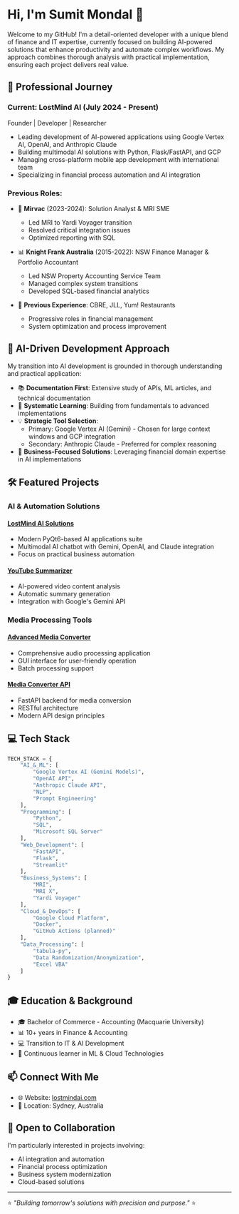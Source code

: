 # Hi, I'm Sumit Mondal 👋

Welcome to my GitHub! I'm a detail-oriented developer with a unique blend of finance and IT expertise, currently focused on building AI-powered solutions that enhance productivity and automate complex workflows. My approach combines thorough analysis with practical implementation, ensuring each project delivers real value.

## 🚀 Professional Journey

### Current: LostMind AI (July 2024 - Present)
Founder | Developer | Researcher
- Leading development of AI-powered applications using Google Vertex AI, OpenAI, and Anthropic Claude
- Building multimodal AI solutions with Python, Flask/FastAPI, and GCP
- Managing cross-platform mobile app development with international team
- Specializing in financial process automation and AI integration

### Previous Roles:
- 🏢 **Mirvac** (2023-2024): Solution Analyst & MRI SME
  - Led MRI to Yardi Voyager transition
  - Resolved critical integration issues
  - Optimized reporting with SQL
  
- 📊 **Knight Frank Australia** (2015-2022): NSW Finance Manager & Portfolio Accountant
  - Led NSW Property Accounting Service Team
  - Managed complex system transitions
  - Developed SQL-based financial analytics

- 💼 **Previous Experience**: CBRE, JLL, Yum! Restaurants
  - Progressive roles in financial management
  - System optimization and process improvement

## 🤖 AI-Driven Development Approach

My transition into AI development is grounded in thorough understanding and practical application:

- 📚 **Documentation First**: Extensive study of APIs, ML articles, and technical documentation
- 🔄 **Systematic Learning**: Building from fundamentals to advanced implementations
- 💡 **Strategic Tool Selection**:
  - Primary: Google Vertex AI (Gemini) - Chosen for large context windows and GCP integration
  - Secondary: Anthropic Claude - Preferred for complex reasoning
- 🎯 **Business-Focused Solutions**: Leveraging financial domain expertise in AI implementations

## 🛠️ Featured Projects

### AI & Automation Solutions

#### [LostMind AI Solutions](https://github.com/lostmind008/lostMind-ai-solutions-pyqt6)
- Modern PyQt6-based AI applications suite
- Multimodal AI chatbot with Gemini, OpenAI, and Claude integration
- Focus on practical business automation

#### [YouTube Summarizer](https://github.com/lostmind008/youtube-summariser)
- AI-powered video content analysis
- Automatic summary generation
- Integration with Google's Gemini API

### Media Processing Tools

#### [Advanced Media Converter](https://github.com/lostmind008/advanced-media-converter)
- Comprehensive audio processing application
- GUI interface for user-friendly operation
- Batch processing support

#### [Media Converter API](https://github.com/lostmind008/media-converter-api)
- FastAPI backend for media conversion
- RESTful architecture
- Modern API design principles

## 💻 Tech Stack

```python
TECH_STACK = {
    "AI_&_ML": [
        "Google Vertex AI (Gemini Models)",
        "OpenAI API",
        "Anthropic Claude API",
        "NLP",
        "Prompt Engineering"
    ],
    "Programming": [
        "Python",
        "SQL",
        "Microsoft SQL Server"
    ],
    "Web_Development": [
        "FastAPI",
        "Flask",
        "Streamlit"
    ],
    "Business_Systems": [
        "MRI",
        "MRI X",
        "Yardi Voyager"
    ],
    "Cloud_&_DevOps": [
        "Google Cloud Platform",
        "Docker",
        "GitHub Actions (planned)"
    ],
    "Data_Processing": [
        "tabula-py",
        "Data Randomization/Anonymization",
        "Excel VBA"
    ]
}
```

## 🎓 Education & Background

- 🎓 Bachelor of Commerce - Accounting (Macquarie University)
- 📊 10+ years in Finance & Accounting
- 💻 Transition to IT & AI Development
- 🌱 Continuous learner in ML & Cloud Technologies

## 📫 Connect With Me

- 🌐 Website: [lostmindai.com](https://lostmindai.com)
- 📍 Location: Sydney, Australia

## 🤝 Open to Collaboration

I'm particularly interested in projects involving:
- AI integration and automation
- Financial process optimization
- Business system modernization
- Cloud-based solutions

---

⭐ *"Building tomorrow's solutions with precision and purpose."* ⭐